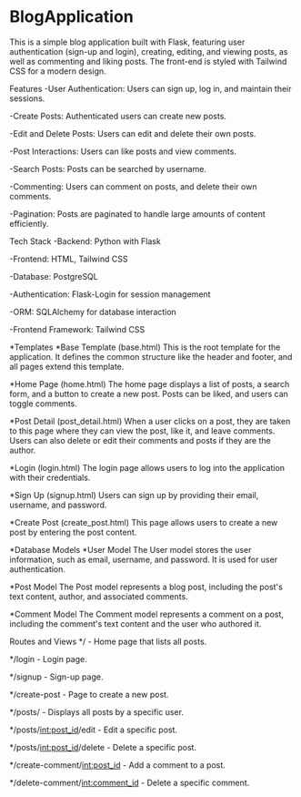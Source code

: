 # BlogApplication

This is a simple blog application built with Flask, featuring user authentication (sign-up and login), creating, editing, and viewing posts, as well as commenting and liking posts. The front-end is styled with Tailwind CSS for a modern design.

Features
-User Authentication: Users can sign up, log in, and maintain their sessions.

-Create Posts: Authenticated users can create new posts.

-Edit and Delete Posts: Users can edit and delete their own posts.

-Post Interactions: Users can like posts and view comments.

-Search Posts: Posts can be searched by username.

-Commenting: Users can comment on posts, and delete their own comments.

-Pagination: Posts are paginated to handle large amounts of content efficiently.

Tech Stack
-Backend: Python with Flask

-Frontend: HTML, Tailwind CSS

-Database: PostgreSQL

-Authentication: Flask-Login for session management

-ORM: SQLAlchemy for database interaction

-Frontend Framework: Tailwind CSS

*Templates
*Base Template (base.html)
This is the root template for the application. It defines the common structure like the header and footer, and all pages extend this template.

*Home Page (home.html)
The home page displays a list of posts, a search form, and a button to create a new post. Posts can be liked, and users can toggle comments.

*Post Detail (post_detail.html)
When a user clicks on a post, they are taken to this page where they can view the post, like it, and leave comments. Users can also delete or edit their comments and posts if they are the author.

*Login (login.html)
The login page allows users to log into the application with their credentials.

*Sign Up (signup.html)
Users can sign up by providing their email, username, and password.

*Create Post (create_post.html)
This page allows users to create a new post by entering the post content.

*Database Models
*User Model
The User model stores the user information, such as email, username, and password. It is used for user authentication.

*Post Model
The Post model represents a blog post, including the post's text content, author, and associated comments.

*Comment Model
The Comment model represents a comment on a post, including the comment's text content and the user who authored it.

Routes and Views
*/ - Home page that lists all posts.

*/login - Login page.

*/signup - Sign-up page.

*/create-post - Page to create a new post.

*/posts/<username> - Displays all posts by a specific user.

*/posts/<int:post_id>/edit - Edit a specific post.

*/posts/<int:post_id>/delete - Delete a specific post.

*/create-comment/<int:post_id> - Add a comment to a post.

*/delete-comment/<int:comment_id> - Delete a specific comment.